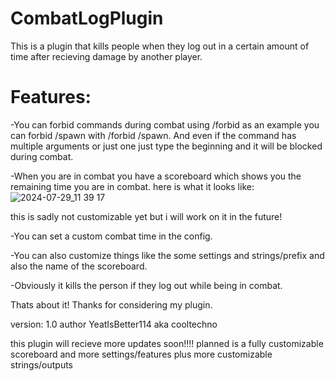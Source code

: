 # CombatLogPlugin
This is a plugin that kills people when they log out in a certain amount of time after recieving damage by another player.


# Features:
-You can forbid commands during combat using /forbid </command> as an example you can forbid /spawn with /forbid /spawn. And even if the command has multiple arguments or just one just type the beginning and it will be blocked during combat.

-When you are in combat you have a scoreboard which shows you the remaining time you are in combat.
here is what it looks like:
![2024-07-29_11 39 17](https://github.com/user-attachments/assets/87f016c1-5988-489a-a355-6c83a4b9c6b7)


this is sadly not customizable yet but i will work on it in the future!

-You can set a custom combat time in the config.

-You can also customize things like the some settings and strings/prefix and also the name of the scoreboard.

-Obviously it kills the person if they log out while being in combat.

Thats about it!
Thanks for considering my plugin.

version: 1.0
author YeatIsBetter114 aka cooltechno

this plugin will recieve more updates soon!!!!
planned is a fully customizable scoreboard and more settings/features plus more customizable strings/outputs
